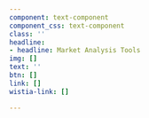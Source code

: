 ```yaml
---
component: text-component
component_css: text-component
class: ''
headline:
- headline: Market Analysis Tools
img: []
text: ''
btn: []
link: []
wistia-link: []

---
```

